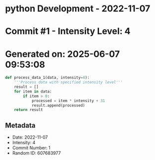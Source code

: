 ﻿# python Development - 2022-11-07
# Commit #1 - Intensity Level: 4
# Generated on: 2025-06-07 09:53:08
```python
def process_data_1(data, intensity=4):
    '''Process data with specified intensity level'''
    result = []
    for item in data:
        if item > 0:
            processed = item * intensity + 31
            result.append(processed)
    return result
```
## Metadata
- Date: 2022-11-07
- Intensity: 4
- Commit Number: 1
- Random ID: 607683977

